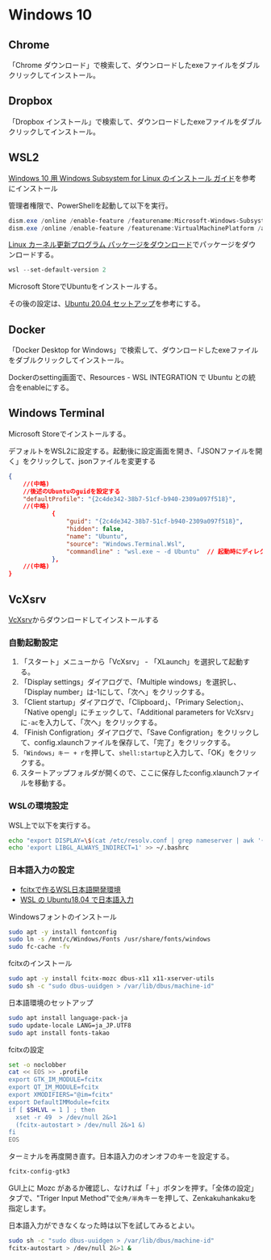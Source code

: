 # Windows 10

## Chrome

「Chrome ダウンロード」で検索して、ダウンロードしたexeファイルをダブルクリックしてインストール。

## Dropbox

「Dropbox インストール」で検索して、ダウンロードしたexeファイルをダブルクリックしてインストール。

## WSL2

[Windows 10 用 Windows Subsystem for Linux のインストール ガイド](https://docs.microsoft.com/ja-jp/windows/wsl/install-win10)を参考にインストール

管理者権限で、PowerShellを起動して以下を実行。

```powershell
dism.exe /online /enable-feature /featurename:Microsoft-Windows-Subsystem-Linux /all /norestart
dism.exe /online /enable-feature /featurename:VirtualMachinePlatform /all /norestart
```

[Linux カーネル更新プログラム パッケージをダウンロード](https://docs.microsoft.com/ja-jp/windows/wsl/install-win10#step-4---download-the-linux-kernel-update-package)でパッケージをダウンロードする。

```powershell
wsl --set-default-version 2
```

Microsoft StoreでUbuntuをインストールする。

その後の設定は、[Ubuntu 20.04 セットアップ](./ubuntu-20.04.html)を参考にする。

## Docker

「Docker Desktop for Windows」で検索して、ダウンロードしたexeファイルをダブルクリックしてインストール。

Dockerのsetting画面で、Resources - WSL INTEGRATION で Ubuntu との統合をenableにする。

## Windows Terminal

Microsoft Storeでインストールする。

デフォルトをWSL2に設定する。起動後に設定画面を開き、「JSONファイルを開く」をクリックして、jsonファイルを変更する

```json
{
    //(中略)
    //後述のUbuntuのguidを設定する
    "defaultProfile": "{2c4de342-38b7-51cf-b940-2309a097f518}",
    //(中略)
            {
                "guid": "{2c4de342-38b7-51cf-b940-2309a097f518}",
                "hidden": false,
                "name": "Ubuntu",
                "source": "Windows.Terminal.Wsl",
                "commandline" : "wsl.exe ~ -d Ubuntu"  // 起動時にディレクトリをUbutuのHOMEにする
            },
    //(中略)
}
```

## VcXsrv

[VcXsrv](https://sourceforge.net/projects/vcxsrv/)からダウンロードしてインストールする

### 自動起動設定

1. 「スタート」メニューから「VcXsrv」 - 「XLaunch」を選択して起動する。
2. 「Display settings」ダイアログで、「Multiple windows」を選択し、「Display number」は-1にして、「次へ」をクリックする。
3. 「Client startup」ダイアログで、「Clipboard」、「Primary Selection」、「Native opengl」にチェックして、「Additional parameters for VcXsrv」に`-ac`を入力して、「次へ」をクリックする。
4. 「Finish Configration」ダイアログで、「Save Configration」をクリックして、config.xlaunchファイルを保存して、「完了」をクリックする。
5. `「Windows」キー + r`を押して、`shell:startup`と入力して、「OK」をクリックする。
6. スタートアップフォルダが開くので、ここに保存したconfig.xlaunchファイルを移動する。

### WSLの環境設定

WSL上で以下を実行する。

```bash
echo "export DISPLAY=\$(cat /etc/resolv.conf | grep nameserver | awk '{print \$2}'):0.0" >> ~/.bashrc
echo 'export LIBGL_ALWAYS_INDIRECT=1' >> ~/.bashrc
```

### 日本語入力の設定

* [fcitxで作るWSL日本語開発環境](https://qiita.com/dozo/items/97ac6c80f4cd13b84558)
* [WSL の Ubuntu18.04 で日本語入力](https://vogel.at.webry.info/201905/article_6.html)

Windowsフォントのインストール

```bash
sudo apt -y install fontconfig
sudo ln -s /mnt/c/Windows/Fonts /usr/share/fonts/windows
sudo fc-cache -fv
```

fcitxのインストール

```bash
sudo apt -y install fcitx-mozc dbus-x11 x11-xserver-utils
sudo sh -c "sudo dbus-uuidgen > /var/lib/dbus/machine-id"
```

日本語環境のセットアップ

```bash
sudo apt install language-pack-ja
sudo update-locale LANG=ja_JP.UTF8
sudo apt install fonts-takao
```

fcitxの設定

```bash
set -o noclobber
cat << EOS >> .profile
export GTK_IM_MODULE=fcitx
export QT_IM_MODULE=fcitx
export XMODIFIERS="@im=fcitx"
export DefaultIMModule=fcitx
if [ $SHLVL = 1 ] ; then
  xset -r 49  > /dev/null 2&>1
  (fcitx-autostart > /dev/null 2&>1 &)
fi
EOS
```

ターミナルを再度開き直す。日本語入力のオンオフのキーを設定する。

```bash
fcitx-config-gtk3
```

GUI上に Mozc があるか確認し、なければ「＋」ボタンを押す。「全体の設定」タブで、"Triger Input Method"で`全角/半角`キーを押して、Zenkakuhankakuを指定します。


日本語入力ができなくなった時は以下を試してみるとよい。

```bash
sudo sh -c "sudo dbus-uuidgen > /var/lib/dbus/machine-id"
fcitx-autostart > /dev/null 2&>1 &
```
